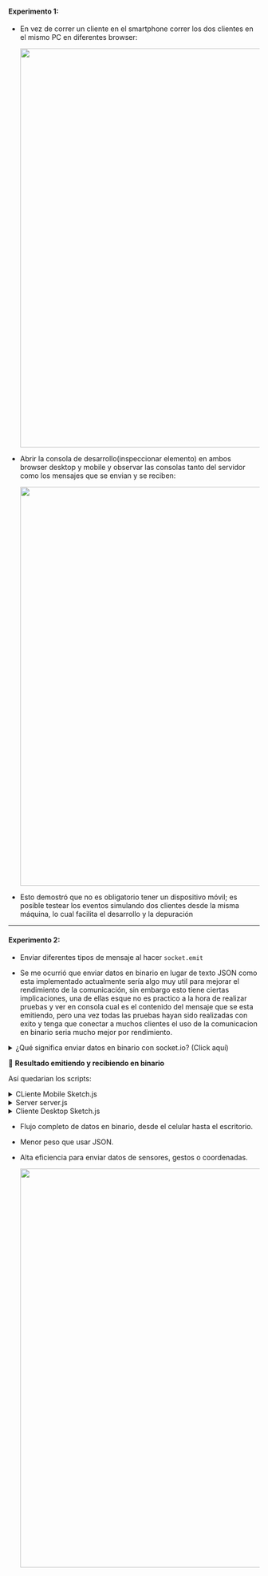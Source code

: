 #### Experimento 1:

- En vez de correr un cliente en el smartphone correr los dos clientes en el mismo PC en diferentes browser:

  <img src="https://i.imgur.com/iKdGU2T.gif" width=800>

- Abrir la consola de desarrollo(inspeccionar elemento) en ambos browser desktop y mobile y observar las consolas tanto del servidor como los mensajes que se envian y se reciben:

  <img src="https://i.imgur.com/toAATKu.gif" width=800>

- Esto demostró que no es obligatorio tener un dispositivo móvil; es posible testear los eventos simulando dos clientes desde la misma máquina, lo cual facilita el desarrollo y la depuración

---

#### Experimento 2:

- Enviar diferentes tipos de mensaje al hacer `socket.emit`

- Se me ocurrió que enviar datos en binario en lugar de texto JSON como esta implementado actualmente sería algo muy util para mejorar el rendimiento de la comunicación, sin embargo esto tiene ciertas implicaciones, una de ellas esque no es practico a la hora de realizar pruebas y ver en consola cual es el contenido del mensaje que se esta emitiendo, pero una vez todas las pruebas hayan sido realizadas con exito y tenga que conectar a muchos clientes el uso de la comunicacion en binario seria mucho mejor por rendimiento.

<details>
  <summary>¿Qué significa enviar datos en binario con socket.io? (Click aquí)</summary>

  - Socket.IO permite enviar tipos de datos binarios como:
    - `ArrayBuffer`
    - `Buffer` (en Node.js)
    - `Blob` (en navegadores)
    - `TypedArrays` (`Uint8Array`, `Float32Array`, etc.)


  <details>
      
  <summary>Ejemplo (cliente)</summary>
      
    ```js
    const buffer = new ArrayBuffer(8);
    const view = new Float32Array(buffer);
    view[0] = mouseX;
    view[1] = mouseY;
    socket.emit('message', buffer);

    ```
      
  </details>

  <details>
      
  <summary>Ejemplo (servidor)</summary>
      
    ```js
    socket.on('message', (buffer) => {
    const view = new Float32Array(buffer);
    console.log(`X: ${view[0]}, Y: ${view[1]}`);
    });

    ```
      
  </details>

**¿Cuándo conviene usar binario?**

| Situación                                           | ¿Conviene usar binario? | Razón                                  |
| --------------------------------------------------- | ----------------------- | -------------------------------------- |
| Comunicación simple con pocos datos (x, y)          | ❌ No                    | JSON es más fácil de manejar y leer    |
| Alto volumen de datos (p.ej., sensores o streaming) | ✅ Sí                    | Menor sobrecarga, más eficiente        |
| Precisión estricta (p.ej., `Float32`)               | ✅ Sí                    | Control total del tipo de dato         |
| Facilidad de depuración y pruebas                   | ❌ No                    | Es más difícil inspeccionar en consola |


**¿Afecta enviar los datos en binario?**

Sí, **afecta de forma positiva en rendimiento**, **pero negativa en legibilidad y simplicidad**. Veamos cómo:

**Pros**

- Reduces el **tamaño del mensaje** (sin strings, sin claves tipo `"x": ...`).
- Evitas el **parseo de JSON**, que es costoso en tiempo de CPU si se envían muchos mensajes.
- Puedes transmitir más datos por segundo (útil en instalaciones o visualizaciones intensivas).

**Contras**

- Más **complejo de depurar**.
- Requiere **conversión manual** en ambos extremos (buffer ↔ datos).
- Puede ser excesivo para proyectos simples o de prototipado rápido.

> [!TIP]
> **¿Qué es lo mejor?**
>
> - Para esta **fase de experimentación y aprendizaje**, lo mejor es **usar JSON** por su **claridad**.
> - Para proyectos finales donde se espera **mayor carga de mensajes**, **retos de rendimiento** o **uso de dispositivos con hardware limitado**, podrías migrar a binario.

> [!IMPORTANT]
> **Así podría comprobar el rendimiento con muchos mas clientes conectados:**
> 
> compararando estas dos versiones de emision:
> 
> 1. Emitiendo con `socket.emit('message', JSON.stringify({...}))`
> 2. Emitiendo con `socket.emit('message', new Float32Array([x, y]).buffer)`
> 
> Y medir en consola:
> 
> - Tamaño de mensaje (`console.log(data.byteLength)`)
> - Rendimiento (frames por segundo, tiempos de respuesta)
> - Facilidad de mantenimiento

Ejemplo implementando la emision en binario

<details>
  <summary>SERVIDOR (server.js)</summary>
  
Recepción y lectura del buffer
```js
const express = require('express');
const http = require('http');
const socketIO = require('socket.io');

const app = express();
const server = http.createServer(app); 
const io = socketIO(server); 
const port = 3000;

app.use(express.static('public'));

io.on('connection', (socket) => {
    console.log('New client connected');

    socket.on('message', (data) => {
        if (Buffer.isBuffer(data)) {
            // Convertir buffer a Float32Array
            const floatData = new Float32Array(data.buffer, data.byteOffset, data.byteLength / 4);
            const x = floatData[0];
            const y = floatData[1];
            console.log(`Received binary coordinates: x=${x}, y=${y}`);

            // Reenviar a otros clientes como binario
            socket.broadcast.emit('message', data);
        } else {
            console.log(`Received non-binary message:`, data);
        }
    });

    socket.on('disconnect', () => {
        console.log('Client disconnected');
    });
});

server.listen(port, () => {
    console.log(`Server is listening on http://localhost:${port}`);
});

```
</details>

<img src="https://i.imgur.com/a9fD8Dw.png" width="800">

<details>
  <summary>CLIENTE (mobile/sketch.js)</summary>

envío en binario con `Float32Array`

```js
let socket;

function setup() {
    createCanvas(300, 400);
    background(220);
    socket = io();

    socket.on('connect', () => {
        console.log('Connected to server');
    });

    socket.on('disconnect', () => {
        console.log('Disconnected from server');
    });

    socket.on('connect_error', (error) => {
        console.error('Socket.IO error:', error);
    });
}

function touchMoved() {
    // Creamos un buffer binario para enviar X e Y como float de 32 bits
    const buffer = new ArrayBuffer(8); // 2 * 4 bytes = 8 bytes
    const view = new Float32Array(buffer);
    view[0] = mouseX;
    view[1] = mouseY;

    socket.emit('message', buffer); // Envío binario
    return false; // Previene el scroll en móviles
}

```
  
</details>

<img src="https://i.imgur.com/tHRaFHr.png" width="800">

<details>
  <summary>CLIENTE (desktop/sketch.js)</summary>
  
- Se verifica si lo recibido es un ArrayBuffer (tipo de dato binario).
- Se interpreta como Float32Array, asumiendo que los dos primeros valores son `x` e `y`.
- Se actualiza la posición del círculo y se muestra en consola.
  
Lectura de datos binarios
```js
let socket;
let circleX = 200;
let circleY = 200;

function setup() {
    createCanvas(300, 400);
    background(220);
    socket = io();

    socket.on('connect', () => {
        console.log('Connected to server');
    });

    socket.on('message', (data) => {
        if (data instanceof ArrayBuffer) {
            const view = new Float32Array(data);
            circleX = view[0];
            circleY = view[1];
            console.log(`Received binary data: x=${circleX}, y=${circleY}`);
        } else {
            console.log("Received non-binary data:", data);
        }
    });

    socket.on('disconnect', () => {
        console.log('Disconnected from server');
    });

    socket.on('connect_error', (error) => {
        console.error('Socket.IO error:', error);
    });
}

function draw() {
    background(220);
    fill(0, 0, 255);
    ellipse(circleX, circleY, 50, 50);
}

```
</details>

<img src="https://i.imgur.com/aD3m0Vm.png" width="800">

> [!WARNING]
>
> Esto genera un error en consola ya explicaré que es lo que pasó
> 
> <img src="https://i.imgur.com/TRD5of2.png" width="800">

<details>
  <summary>Solución al error</summary>

```
RangeError: start offset of Float32Array should be a multiple of 4
```

significa que el buffer binario recibido no está alineado correctamente para ser leído como un `Float32Array`, es decir, el inicio del arreglo (`byteOffset`) **no cae en una dirección múltiplo de 4**, lo cual es obligatorio para `Float32Array`.

- Solución recomendada:
  - Asegúrarse de que el **cliente móvil** esté enviando un `Float32Array.buffer` directamente (no un `Uint8Array` o similar!), y que **el servidor no esté transformando ni reinterpretando** esos datos.

Así sería el flujo corregido y seguro:

<details>
  <summary>CLIENTE MOBILE</summary>

 emitiendo binario correctamente

```js
function touchMoved() {
    const data = new Float32Array([mouseX, mouseY]);
    socket.emit('message', data.buffer); // ✅ Se envía el ArrayBuffer directamente
    return false;
}
```
</details>

<details>
  <summary>Servidor</summary>

manejo correcto del buffer binario

```js
io.on('connection', (socket) => {
    console.log('New client connected');

    socket.on('message', (data) => {
        if (data instanceof ArrayBuffer) {
            try {
                // No usar offset ni longitud personalizada
                const floatData = new Float32Array(data);
                console.log(`Received binary: x=${floatData[0]} y=${floatData[1]}`);

                // Retransmitir el mismo buffer sin modificar
                socket.broadcast.emit('message', data);
            } catch (e) {
                console.error("Error parsing binary data:", e);
            }
        } else {
            console.log("Non-binary message:", data);
        }
    });

    socket.on('disconnect', () => {
        console.log('Client disconnected');
    });
});
```
</details>

</details>

- **¿Por qué funciona esta solución?**
    - `new Float32Array(data)` es más seguro que pasar manualmente `byteOffset` y `byteLength` si no tienes garantías de alineación.
    - Esto funciona bien **si el emisor usa `Float32Array(buffer)` directamente**, como hicimos en el `touchMoved()` del móvil.

</details>

🧪 **Resultado emitiendo y recibiendo en binario**

Así quedarian los scripts:

<details>
  <summary>CLiente Mobile Sketch.js</summary>
  
```js
let socket;

function setup() {
    createCanvas(300, 400);
    background(220);
    socket = io();

    socket.on('connect', () => {
        console.log('Connected to server');
    });

    socket.on('disconnect', () => {
        console.log('Disconnected from server');
    });

    socket.on('connect_error', (error) => {
        console.error('Socket.IO error:', error);
    });
}

function draw() {
    background(220);
    fill(255, 128, 0);
    textAlign(CENTER, CENTER);
    textSize(24);
    text('Touch to move the circle', width / 2, height / 2);
}

function touchMoved() {
    const data = new Float32Array([mouseX, mouseY]);
    socket.emit('message', data.buffer);

    //socket.emit('message', buffer); // Envío binario
    return false; // Previene el scroll en móviles
}

```
</details>

<details>
  <summary>Server server.js</summary>
  
```js
const express = require('express');
const http = require('http');
const socketIO = require('socket.io');

const app = express();
const server = http.createServer(app); 
const io = socketIO(server); 
const port = 3000;

app.use(express.static('public'));

io.on('connection', (socket) => {
    console.log('New client connected');

    socket.on('message', (data) => {
            const floatData = new Float32Array(data);
            console.log(`Received binary coordinates:`, floatData);

            // Reenviar a otros clientes como binario
            socket.broadcast.emit('message', data);
    });

    socket.on('disconnect', () => {
        console.log('Client disconnected');
    });
});

server.listen(port, () => {
    console.log(`Server is listening on http://localhost:${port}`);
});

```
</details>

<details>
  <summary>Cliente Desktop Sketch.js</summary>
  
```js
let socket;
let circleX = 200;
let circleY = 200;

function setup() {
    createCanvas(300, 400);
    background(220);
    socket = io();

    socket.on('connect', () => {
        console.log('Connected to server');
    });

    socket.on('message', (data) => {
        if (data instanceof ArrayBuffer) {
            const floatData = new Float32Array(data);
            circleX = floatData[0];
            circleY = floatData[1];
            console.log(`Received binary data: x=${circleX}, y=${circleY}`);
        } else {
            console.log("Received non-binary data:", data);
        }
    });

    socket.on('disconnect', () => {
        console.log('Disconnected from server');
    });

    socket.on('connect_error', (error) => {
        console.error('Socket.IO error:', error);
    });
}

function draw() {
    background(220);
    fill(255, 0, 0);
    ellipse(circleX, circleY, 50, 50);
}

```
</details>

- Flujo completo de datos en binario, desde el celular hasta el escritorio.
- Menor peso que usar JSON.
- Alta eficiencia para enviar datos de sensores, gestos o coordenadas.

  <img src="https://i.imgur.com/OVoaDoq.gif" width="800">
